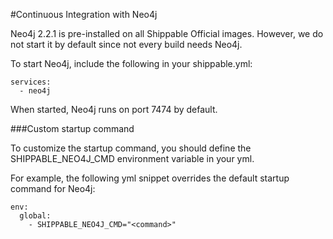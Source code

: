 
#Continuous Integration with Neo4j

Neo4j 2.2.1 is pre-installed on all Shippable Official images. However, we do not start it by default since not every build needs Neo4j.

To start Neo4j, include the following in your shippable.yml:

```
services:
  - neo4j
```

When started, Neo4j runs on port 7474 by default.

###Custom startup command

To customize the startup command, you should define the SHIPPABLE_NEO4J_CMD environment variable in your yml.

For example, the following yml snippet overrides the default startup command for Neo4j:

```
env:
  global:
    - SHIPPABLE_NEO4J_CMD="<command>"
```
